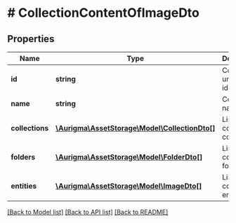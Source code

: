 # # CollectionContentOfImageDto

## Properties

Name | Type | Description | Notes
------------ | ------------- | ------------- | -------------
**id** | **string** | Collection unique identifier | [optional]
**name** | **string** | Collection name | [optional]
**collections** | [**\Aurigma\AssetStorage\Model\CollectionDto[]**](CollectionDto.md) | List of contained collections | [optional]
**folders** | [**\Aurigma\AssetStorage\Model\FolderDto[]**](FolderDto.md) | List of contained folders | [optional]
**entities** | [**\Aurigma\AssetStorage\Model\ImageDto[]**](ImageDto.md) | List of contained entities | [optional]

[[Back to Model list]](../../README.md#models) [[Back to API list]](../../README.md#endpoints) [[Back to README]](../../README.md)
